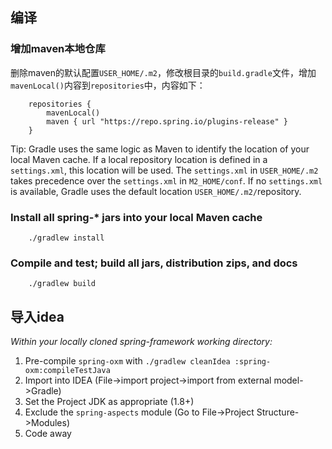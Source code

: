 ## 编译

### 增加maven本地仓库

删除maven的默认配置`USER_HOME/.m2`，修改根目录的`build.gradle`文件，增加`mavenLocal()`内容到`repositories`中，内容如下：

```
    repositories {
		mavenLocal()
		maven { url "https://repo.spring.io/plugins-release" }
	}
```

Tip: Gradle uses the same logic as Maven to identify the location of your local Maven cache. If a local repository location is defined in a `settings.xml`, this location will be used. The `settings.xml` in `USER_HOME/.m2` takes precedence over the `settings.xml` in `M2_HOME/conf`. If no `settings.xml` is available, Gradle uses the default location `USER_HOME/.m2/`repository.

### Install all spring-\* jars into your local Maven cache
```
    ./gradlew install
```

### Compile and test; build all jars, distribution zips, and docs
```
    ./gradlew build
```

## 导入idea

_Within your locally cloned spring-framework working directory:_

1. Pre-compile `spring-oxm` with `./gradlew cleanIdea :spring-oxm:compileTestJava`
2. Import into IDEA (File->import project->import from external model->Gradle)
3. Set the Project JDK as appropriate (1.8+)
4. Exclude the `spring-aspects` module (Go to File->Project Structure->Modules)
5. Code away


